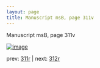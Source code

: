 ```yaml
---
layout: page
title: Manuscript msB, page 311v
---
```


Manuscript msB, page 311v

[![image](http://www.homermultitext.org/iipsrv?OBJ=IIP,1.0&FIF=/project/homer/pyramidal/deepzoom/hmt/vbbifolio/pending/vb_311v_312r.tif&WID=100&CVT=JPEG)](http://www.homermultitext.org/ict2/?urn=urn:cite2:hmt:vbbifolio.pending:vb_311v_312r)

prev:  [311r](../311r) | next:  [312r](../312r)

